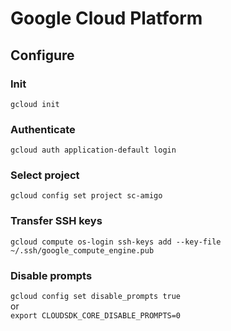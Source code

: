 # Google Cloud Platform

## Configure

### Init
`gcloud init`

### Authenticate
`gcloud auth application-default login`

### Select project
`gcloud config set project sc-amigo`

### Transfer SSH keys
`gcloud compute os-login ssh-keys add --key-file ~/.ssh/google_compute_engine.pub`

### Disable prompts
`gcloud config set disable_prompts true`  
or  
`export CLOUDSDK_CORE_DISABLE_PROMPTS=0`
